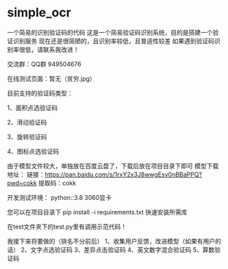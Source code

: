 # simple_ocr
一个简易的识别验证码的代码
这是一个简易验证码识别系统，目的是搭建一个验证识别服务
现在还是很简陋的，且识别率较低，且普适性较差
如果遇到验证码识别率很低，请联系我改进！

交流群：QQ群 949504676


在线测试页面：暂无（贫穷.jpg）

目前支持的验证码类型：

1、面积点选验证码

2、滑动验证码

3、旋转验证码

4、图标点选验证码



由于模型文件较大，单独放在百度云盘了，下载后放在项目目录下即可
模型下载地址：
链接：https://pan.baidu.com/s/1rxY2x3J8wwgEsv0nBBaPPQ?pwd=cokk 
提取码：cokk

开发测试环境：
  python::3.8
  3060显卡
  
  
 您可以在项目目录下 pip install -i requirements.txt 快速安装所需库
 
 
 在test文件夹下的test.py里有调用示范代码！
 
 
 我接下来将要做的（排名不分前后）
 1、收集用户反馈，改进模型（如果有用户的话）
 2、文字点选验证码
 3、差异点击验证码
 4、英文数字混合验证码
 5、算数验证码
